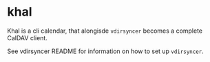 # khal

Khal is a cli calendar, that alongisde `vdirsyncer` becomes a
complete CalDAV client.

See vdirsyncer README for information on how to set up `vdirsyncer`.

